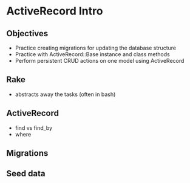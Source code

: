 # ActiveRecord Intro

## Objectives

* Practice creating migrations for updating the database structure
* Practice with ActiveRecord::Base instance and class methods
* Perform persistent CRUD actions on one model using ActiveRecord

## Rake

* abstracts away the tasks (often in bash)

## ActiveRecord

- find vs find_by
- where



## Migrations


## Seed data

